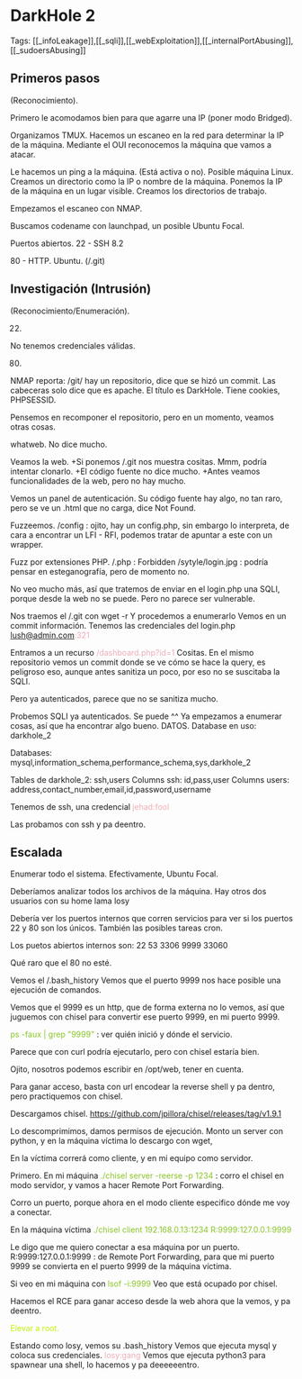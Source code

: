 # DarkHole 2

Tags: [[_infoLeakage]],[[_sqli]],[[_webExploitation]],[[_internalPortAbusing]],[[_sudoersAbusing]]

## Primeros pasos
(Reconocimiento).

Primero le acomodamos bien para que agarre una IP (poner modo Bridged).

Organizamos TMUX.
Hacemos un escaneo en la red para determinar la IP de la máquina.
Mediante el OUI reconocemos la máquina que vamos a atacar.

Le hacemos un ping a la máquina. (Está activa o no).
Posible máquina Linux.
Creamos un directorio como la IP o nombre de la máquina.
Ponemos la IP de la máquina en un lugar visible.
Creamos los directorios de trabajo.

Empezamos el escaneo con NMAP.

Buscamos codename con launchpad, un posible Ubuntu Focal.

Puertos abiertos.
22 - SSH 8.2

80 - HTTP. Ubuntu. (/.git)

## Investigación (Intrusión)
(Reconocimiento/Enumeración).

22.
No tenemos credenciales válidas.


80.
NMAP reporta: /git/ hay un repositorio, dice que se hizó un commit.
Las cabeceras solo dice que es apache.
El título es DarkHole.
Tiene cookies, PHPSESSID.

Pensemos en recomponer el repositorio, pero en un momento, veamos otras cosas.

whatweb. No dice mucho.

Veamos la web.
+Si ponemos /.git nos muestra cositas. Mmm, podría intentar clonarlo.
+El código fuente no dice mucho.
+Antes veamos funcionalidades de la web, pero no hay mucho.

Vemos un panel de autenticación.
Su código fuente hay algo, no tan raro, pero se ve un .html que no carga, dice Not Found.

Fuzzeemos.
/config :    ojito, hay un config.php, sin embargo lo interpreta, de cara a encontrar un LFI - RFI, podemos tratar de apuntar a este con un wrapper.

Fuzz por extensiones PHP.
/.php :    Forbidden
/sytyle/login.jpg :    podría pensar en esteganografía, pero de momento no.


No veo mucho más, así que tratemos de enviar en el login.php una SQLI, porque desde la web no se puede. Pero no parece ser vulnerable.

Nos traemos el /.git con wget -r
Y procedemos a enumerarlo
Vemos en un commit información.
Tenemos las credenciales del login.php
<span style="color:#ecacb6">lush@admin.com:321</span>

Entramos a un recurso <span style="color:#ecacb6">/dashboard.php?id=1</span>
Cositas.
En el mismo repositorio vemos un commit donde se ve cómo se hace la query, es peligroso eso, aunque antes sanitiza un poco, por eso no se suscitaba la SQLI.

Pero ya autenticados, parece que no se sanitiza mucho.

Probemos SQLI ya autenticados.
Se puede ^^
Ya empezamos a enumerar cosas, así que ha encontrar algo bueno.
DATOS.
Database en uso: darkhole_2

Databases: mysql,information_schema,performance_schema,sys,darkhole_2

Tables de darkhole_2: ssh,users
Columns ssh: id,pass,user
Columns users: address,contact_number,email,id,password,username

Tenemos de ssh, una credencial
<span style="color:#ecacb6">jehad:fool</span> 

Las probamos con ssh y pa deentro.


## Escalada

Enumerar todo el sistema.
Efectivamente, Ubuntu Focal.

Deberíamos analizar todos los archivos de la máquina.
Hay otros dos usuarios con su home
lama
losy

Debería ver los puertos internos que corren servicios para ver si los puertos 22 y 80 son los únicos.
También las posibles tareas cron.

Los puetos abiertos internos son:
22
53
3306
9999
33060

Qué raro que el 80 no esté.

Vemos el /.bash_history
Vemos que el puerto 9999 nos hace posible una ejecución de comandos.

Vemos que el 9999 es un http, que de forma externa no lo vemos, así que juguemos con chisel para convertir ese puerto 9999, en mi puerto 9999.

<span style="color:#88c425">ps -faux | grep "9999"</span> :    ver quién inició y dónde el servicio.

Parece que con curl podría ejecutarlo, pero con chisel estaría bien.

Ojito, nosotros podemos escribir en /opt/web, tener en cuenta.

Para ganar acceso, basta con url encodear la reverse shell y pa dentro, pero practiquemos con chisel.

Descargamos chisel.
https://github.com/jpillora/chisel/releases/tag/v1.9.1

Lo descomprimimos, damos permisos de ejecución.
Monto un server con python, y en la máquina víctima lo descargo con wget,

En la víctima correrá como cliente, y en mi equipo como servidor.

Primero. En mi máquina
<span style="color:#88c425">./chisel server -reerse -p 1234</span> :    corro el chisel en modo servidor, y vamos a hacer Remote Port Forwarding.

Corro un puerto, porque ahora en el modo cliente especifico dónde me voy a conectar.

En la máquina víctima
<span style="color:#88c425">./chisel client 192.168.0.13:1234 R:9999:127.0.0.1:9999</span>

Le digo que me quiero conectar a esa máquina por un puerto.
R:9999:127.0.0.1:9999 :    de Remote Port Forwarding, para que mi puerto 9999 se convierta en el puerto 9999 de la máquina víctima.

Si veo en mi máquina con <span style="color:#88c425">lsof -i:9999</span>
Veo que está ocupado por chisel.

Hacemos el RCE para ganar acceso desde la web ahora que la vemos, y pa deentro.

<span style="color:#bef202">Elevar a root.</span> 

Estando como losy, vemos su .bash_history
Vemos que ejecuta mysql y coloca sus credenciales.
<span style="color:#ecacb6">losy:gang</span>
Vemos que ejecuta python3 para spawnear una shell, lo hacemos y pa deeeeeentro.

